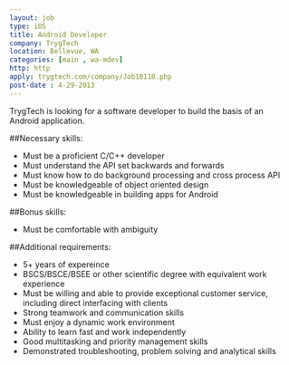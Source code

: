 ```yaml
---
layout: job
type: iOS
title: Android Developer
company: TrygTech
location: Bellevue, WA
categories: [main , wa-mdev]
http: http
apply: trygtech.com/company/Job10110.php
post-date : 4-29-2013
---
```


TrygTech is looking for a software developer to build the basis of an Android application. 

##Necessary skills:

* Must be a proficient C/C++ developer
* Must understand the API set backwards and forwards
* Must know how to do background processing and cross process API
* Must be knowledgeable of object oriented design
* Must be knowledgeable in building apps for Android

##Bonus skills:

* Must be comfortable with ambiguity

##Additional requirements:

* 5+ years of expereince
* BSCS/BSCE/BSEE or other scientific degree with equivalent work experience
* Must be willing and able to provide exceptional customer service, including direct interfacing with clients
* Strong teamwork and communication skills
* Must enjoy a dynamic work environment
* Ability to learn fast and work independently
* Good multitasking and priority management skills
* Demonstrated troubleshooting, problem solving and analytical skills
